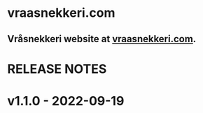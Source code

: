 # vraasnekkeri.com
## Vråsnekkeri website at [vraasnekkeri.com](https://www.vraasnekkeri.com).

# RELEASE NOTES
# v1.1.0 - 2022-09-19
